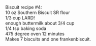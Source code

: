Biscuit recipe #4:  
10 oz Southern Biscuit SR flour  
1/3 cup LARD!  
enough buttermilk about 3/4 cup  
1/4 tsp baking soda  
475 degree oven 12 minutes  
Makes 7 biscuits and one frankenbiscuit.  
